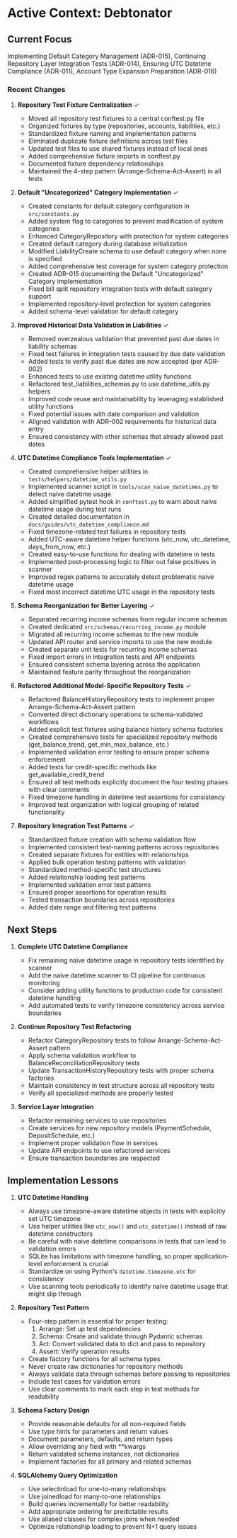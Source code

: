 # Active Context: Debtonator

## Current Focus
Implementing Default Category Management (ADR-015), Continuing Repository Layer Integration Tests (ADR-014), Ensuring UTC Datetime Compliance (ADR-011), Account Type Expansion Preparation (ADR-016)

### Recent Changes

1. **Repository Test Fixture Centralization** ✓
   - Moved all repository test fixtures to a central conftest.py file
   - Organized fixtures by type (repositories, accounts, liabilities, etc.)
   - Standardized fixture naming and implementation patterns
   - Eliminated duplicate fixture definitions across test files
   - Updated test files to use shared fixtures instead of local ones
   - Added comprehensive fixture imports in conftest.py
   - Documented fixture dependency relationships
   - Maintained the 4-step pattern (Arrange-Schema-Act-Assert) in all tests


1. **Default "Uncategorized" Category Implementation** ✓
   - Created constants for default category configuration in `src/constants.py`
   - Added system flag to categories to prevent modification of system categories
   - Enhanced CategoryRepository with protection for system categories
   - Created default category during database initialization
   - Modified LiabilityCreate schema to use default category when none is specified
   - Added comprehensive test coverage for system category protection
   - Created ADR-015 documenting the Default "Uncategorized" Category implementation
   - Fixed bill split repository integration tests with default category support
   - Implemented repository-level protection for system categories
   - Added schema-level validation for default category

1. **Improved Historical Data Validation in Liabilities** ✓
   - Removed overzealous validation that prevented past due dates in liability schemas
   - Fixed test failures in integration tests caused by due date validation
   - Added tests to verify past due dates are now accepted (per ADR-002)
   - Enhanced tests to use existing datetime utility functions
   - Refactored test_liabilities_schemas.py to use datetime_utils.py helpers
   - Improved code reuse and maintainability by leveraging established utility functions
   - Fixed potential issues with date comparison and validation
   - Aligned validation with ADR-002 requirements for historical data entry
   - Ensured consistency with other schemas that already allowed past dates

2. **UTC Datetime Compliance Tools Implementation** ✓
   - Created comprehensive helper utilities in `tests/helpers/datetime_utils.py` 
   - Implemented scanner script in `tools/scan_naive_datetimes.py` to detect naive datetime usage
   - Added simplified pytest hook in `conftest.py` to warn about naive datetime usage during test runs
   - Created detailed documentation in `docs/guides/utc_datetime_compliance.md`
   - Fixed timezone-related test failures in repository tests
   - Added UTC-aware datetime helper functions (utc_now, utc_datetime, days_from_now, etc.)
   - Created easy-to-use functions for dealing with datetime in tests
   - Implemented post-processing logic to filter out false positives in scanner
   - Improved regex patterns to accurately detect problematic naive datetime usage
   - Fixed most incorrect datetime UTC usage in the repository tests

2. **Schema Reorganization for Better Layering** ✓
   - Separated recurring income schemas from regular income schemas
   - Created dedicated `src/schemas/recurring_income.py` module
   - Migrated all recurring income schemas to the new module
   - Updated API router and service imports to use the new module
   - Created separate unit tests for recurring income schemas
   - Fixed import errors in integration tests and API endpoints
   - Ensured consistent schema layering across the application
   - Maintained feature parity throughout the reorganization

3. **Refactored Additional Model-Specific Repository Tests** ✓
   - Refactored BalanceHistoryRepository tests to implement proper Arrange-Schema-Act-Assert pattern
   - Converted direct dictionary operations to schema-validated workflows
   - Added explicit test fixtures using balance history schema factories
   - Created comprehensive tests for specialized repository methods (get_balance_trend, get_min_max_balance, etc.)
   - Implemented validation error testing to ensure proper schema enforcement
   - Added tests for credit-specific methods like get_available_credit_trend
   - Ensured all test methods explicitly document the four testing phases with clear comments
   - Fixed timezone handling in datetime test assertions for consistency 
   - Improved test organization with logical grouping of related functionality

4. **Repository Integration Test Patterns** ✓
   - Standardized fixture creation with schema validation flow
   - Implemented consistent test-naming patterns across repositories
   - Created separate fixtures for entities with relationships
   - Applied bulk operation testing patterns with validation
   - Standardized method-specific test structures
   - Added relationship loading test patterns
   - Implemented validation error test patterns
   - Ensured proper assertions for operation results
   - Tested transaction boundaries across repositories
   - Added date range and filtering test patterns


## Next Steps

1. **Complete UTC Datetime Compliance**
   - Fix remaining naive datetime usage in repository tests identified by scanner
   - Add the naive datetime scanner to CI pipeline for continuous monitoring
   - Consider adding utility functions to production code for consistent datetime handling
   - Add automated tests to verify timezone consistency across service boundaries

2. **Continue Repository Test Refactoring**
   - Refactor CategoryRepository tests to follow Arrange-Schema-Act-Assert pattern
   - Apply schema validation workflow to BalanceReconciliationRepository tests
   - Update TransactionHistoryRepository tests with proper schema factories
   - Maintain consistency in test structure across all repository tests
   - Verify all specialized methods are properly tested

3. **Service Layer Integration**
   - Refactor remaining services to use repositories
   - Create services for new repository models (PaymentSchedule, DepositSchedule, etc.)
   - Implement proper validation flow in services
   - Update API endpoints to use refactored services
   - Ensure transaction boundaries are respected

## Implementation Lessons

1. **UTC Datetime Handling**
   - Always use timezone-aware datetime objects in tests with explicitly set UTC timezone
   - Use helper utilities like `utc_now()` and `utc_datetime()` instead of raw datetime constructors
   - Be careful with naive datetime comparisons in tests that can lead to validation errors
   - SQLite has limitations with timezone handling, so proper application-level enforcement is crucial
   - Standardize on using Python's `datetime.timezone.utc` for consistency
   - Use scanning tools periodically to identify naive datetime usage that might slip through

2. **Repository Test Pattern**
   - Four-step pattern is essential for proper testing:
     1. Arrange: Set up test dependencies
     2. Schema: Create and validate through Pydantic schemas
     3. Act: Convert validated data to dict and pass to repository
     4. Assert: Verify operation results
   - Create factory functions for all schema types
   - Never create raw dictionaries for repository methods
   - Always validate data through schemas before passing to repositories
   - Include test cases for validation errors
   - Use clear comments to mark each step in test methods for readability

3. **Schema Factory Design**
   - Provide reasonable defaults for all non-required fields
   - Use type hints for parameters and return values
   - Document parameters, defaults, and return types
   - Allow overriding any field with **kwargs
   - Return validated schema instances, not dictionaries
   - Implement factories for all primary and related schemas

4. **SQLAlchemy Query Optimization**
   - Use selectinload for one-to-many relationships
   - Use joinedload for many-to-one relationships
   - Build queries incrementally for better readability
   - Add appropriate ordering for predictable results
   - Use aliased classes for complex joins when needed
   - Optimize relationship loading to prevent N+1 query issues
